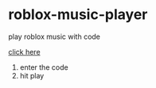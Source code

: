 # roblox-music-player
play roblox music with code

[click here](https://chunkberries.github.io/roblox-music-player/)

1. enter the code
2. hit play
